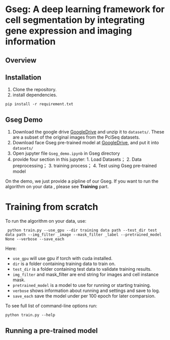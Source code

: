 # Gseg: A deep learning framework for cell segmentation by integrating gene expression and imaging information

## Overview


## Installation
1. Clone the repository.
2. install dependencies.

```
pip install -r requirement.txt
```

## Gseg Demo

1. Download the google drive [GoogleDrive](https://drive.google.com/drive/folders/1OtppM5iinLMbZ5tlf8O6OuJMLqJq_p3M?usp=sharing) and unzip it to  ```datasets/```. These are a subset of the original images from the PciSeq datasets.
2. Download face Gseg pre-trained model at [GoogleDrive](https://drive.google.com/drive/folders/1hzavxQ_zkH6At0vkCzskyg7hlRnKDEC3?usp=sharing), and put it into ```datasets/```
3. Open jupyter file ```Gseg_demo.ipynb``` in Gseg directory
4. provide four section in this jupyter: 1. Load Datasets； 2. Data preprocessing； 3. training process； 4. Test using Gseg pre-trained model 

On the demo, we just provide a pipline of our Gseg. If you want to run the algorithm on your data , please see  **Training** part.

# Training from scratch
To run the algorithm on your data, use:

```
 python train.py --use_gpu --dir training data path --test_dir test data path --img_filter _image --mask_filter _label --pretrained_model None --verbose --save_each
```

Here:

- ```use_gpu``` will use gpu if torch with cuda installed.
- ```dir``` is a folder containing training data to train on.
- ```test_dir``` is a folder containing test data to validate training results.
- ```img_filter``` and mask_filter are end string for images and cell instance mask.
- ```pretrained_model``` is a model to use for running or starting training.
- ```verbose``` shows information about running and settings and save to log.
- ```save_each``` save the model under per 100 epoch for later comparsion.

To see full list of command-line options run:

```
python train.py --help
```

## Running a pre-trained model

